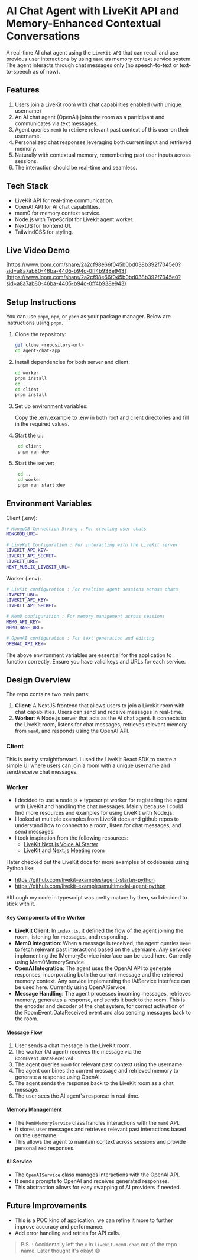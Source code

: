 # AI Chat Agent with LiveKit API and Memory-Enhanced Contextual Conversations

A real-time AI chat agent using the `LiveKit API` that can recall and use previous user interactions by using `mem0` as memory context service system. The agent interacts through chat messages only (no speech-to-text or text-to-speech as of now).

## Features

1. Users join a LiveKit room with chat capabilities enabled (with unique username)
2. An AI chat agent (OpenAI) joins the room as a participant and communicates via text messages.
3. Agent queries `mem0` to retrieve relevant past context of this user on their username.
4. Personalized chat responses leveraging both current input and retrieved memory.
5. Naturally with contextual memory, remembering past user inputs across sessions.
6. The interaction should be real-time and seamless.

## Tech Stack

- LiveKit API for real-time communication.
- OpenAI API for AI chat capabilities.
- mem0 for memory context service.
- Node.js with TypeScript for Livekit agent worker.
- NextJS for frontend UI.
- TailwindCSS for styling.

## Live Video Demo

[https://www.loom.com/share/2a2cf98e66f045b0bd038b392f7045e0?sid=a8a7ab80-46ba-4405-b94c-0ff4b938e943](https://www.loom.com/share/2a2cf98e66f045b0bd038b392f7045e0?sid=a8a7ab80-46ba-4405-b94c-0ff4b938e943)

## Setup Instructions

You can use `pnpm`, `npm`, or `yarn` as your package manager. Below are instructions using `pnpm`.

1. Clone the repository:

   ```bash
   git clone <repository-url>
   cd agent-chat-app
   ```

2. Install dependencies for both server and client:

   ```bash
   cd worker
   pnpm install
   cd ..
   cd client
   pnpm install
   ```

3. Set up environment variables:

   Copy the .env.example to .env in both root and client directories and fill in the required values.

4. Start the ui:

   ```bash
    cd client
    pnpm run dev
   ```

5. Start the server:
   ```bash
    cd ..
    cd worker
    pnpm run start:dev
   ```

## Environment Variables

Client (.env):

```bash
# MongoDB Connection String : For creating user chats
MONGODB_URI=

# LiveKit Configuration : For interacting with the LiveKit server
LIVEKIT_API_KEY=
LIVEKIT_API_SECRET=
LIVEKIT_URL=
NEXT_PUBLIC_LIVEKIT_URL=
```

Worker (.env):

```bash
# LivKit configuration : For realtime agent sessions across chats
LIVEKIT_URL=
LIVEKIT_API_KEY=
LIVEKIT_API_SECRET=

# Mem0 configuration : For memory management across sessions
MEM0_API_KEY=
MEM0_BASE_URL=

# OpenAI configuration : For text generation and editing
OPENAI_API_KEY=
```

The above environment variables are essential for the application to function correctly. Ensure you have valid keys and URLs for each service.

## Design Overview

The repo contains two main parts:

1. **Client**: A NextJS frontend that allows users to join a LiveKit room with chat capabilities. Users can send and receive messages in real-time.
2. **Worker**: A Node.js server that acts as the AI chat agent. It connects to the LiveKit room, listens for chat messages, retrieves relevant memory from `mem0`, and responds using the OpenAI API.

### Client

This is pretty straightforward. I used the LiveKit React SDK to create a simple UI where users can join a room with a unique username and send/receive chat messages.

### Worker

- I decided to use a node.js + typescript worker for registering the agent with LiveKit and handling the chat messages. Mainly because I could find more resources and examples for using LiveKit with Node.js.
- I looked at multiple examples from LiveKit docs and github repos to understand how to connect to a room, listen for chat messages, and send messages.
- I took inspiration from the following resources:
  - [LiveKit Next.js Voice AI Starter](https://github.com/livekit-examples/agent-starter-react)
  - [LiveKit and Next.js Meeting room](https://github.com/livekit-examples/meet)

I later checked out the LiveKit docs for more examples of codebases using Python like:

- https://github.com/livekit-examples/agent-starter-python
- https://github.com/livekit-examples/multimodal-agent-python

Although my code in typescript was pretty mature by then, so I decided to stick with it.

#### Key Components of the Worker

- **LiveKit Client**: In `index.ts`, it defined the flow of the agent joining the room, listening for messages, and responding.
- **Mem0 Integration**: When a message is received, the agent queries `mem0` to fetch relevant past interactions based on the username. Any serviced implementing the IMemoryService interface can be used here. Currently using Mem0MemoryService.
- **OpenAI Integration**: The agent uses the OpenAI API to generate responses, incorporating both the current message and the retrieved memory context. Any service implementing the IAIService interface can be used here. Currently using OpenAIService.
- **Message Handling**: The agent processes incoming messages, retrieves memory, generates a response, and sends it back to the room. This is the encoder and decoder of the chat system, for correct activation of the RoomEvent.DataReceived event and also sending messages back to the room.

#### Message Flow

1. User sends a chat message in the LiveKit room.
2. The worker (AI agent) receives the message via the `RoomEvent.DataReceived`
3. The agent queries `mem0` for relevant past context using the username.
4. The agent combines the current message and retrieved memory to generate a response using OpenAI.
5. The agent sends the response back to the LiveKit room as a chat message.
6. The user sees the AI agent's response in real-time.

#### Memory Management

- The `Mem0MemoryService` class handles interactions with the `mem0` API.
- It stores user messages and retrieves relevant past interactions based on the username.
- This allows the agent to maintain context across sessions and provide personalized responses.

#### AI Service

- The `OpenAIService` class manages interactions with the OpenAI API.
- It sends prompts to OpenAI and receives generated responses.
- This abstraction allows for easy swapping of AI providers if needed.

## Future Improvements

- This is a POC kind of application, we can refine it more to further improve accuracy and performance.
- Add error handling and retries for API calls.

> P.S. : Accidentally left the `e` in `livekit-mem0-chat` out of the repo name. Later thought it's okay! 😅

